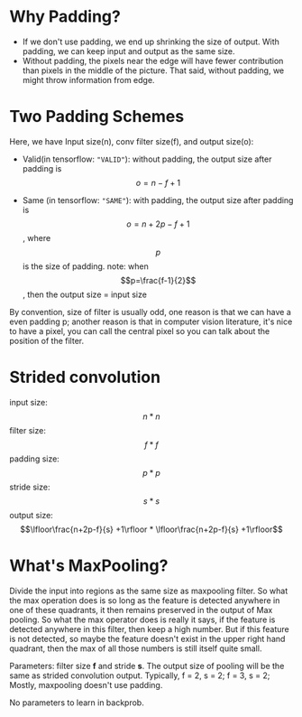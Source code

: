 # Why Padding?
* If we don't use padding, we end up shrinking the size of output. With padding, we can keep input and output as the same size.
* Without padding, the pixels near the edge will have fewer contribution than pixels in the middle of the picture. That said, without padding, we might throw information from edge.

# Two Padding Schemes 
Here, we have Input size(n), conv filter size(f), and output size(o):

* Valid(in tensorflow: ```"VALID"```): without padding, the output size after padding is $$o = n-f+1$$

* Same (in tensorflow: ```"SAME"```): with padding, the output size after padding is $$o = n+2p-f+1$$, where $$p$$ is the size of padding.
note: when $$p=\frac{f-1}{2}$$, then the output size = input size

By convention, size of filter is usually odd, one reason is that we can have a even padding p; another reason is that in computer vision literature, 
it's nice to have a pixel, you can call the central pixel so you can talk about the position of the filter.

# Strided convolution
input size: $$n * n$$
filter size: $$f * f$$
padding size: $$p * p$$
stride size: $$s * s$$
output size: $$\lfloor\frac{n+2p-f}{s} +1\rfloor * \lfloor\frac{n+2p-f}{s} +1\rfloor$$

# What's MaxPooling?

Divide the input into regions as the same size as maxpooling filter.
So what the max operation does is so long as the feature is detected anywhere in one of these quadrants, it then remains preserved in the output of Max pooling. So what the max operator does is really it says, if the feature is detected anywhere in this filter, then keep a high number. But if this feature is not detected, so maybe the feature doesn't exist in the upper right hand quadrant, then the max of all those numbers is still itself quite small.

Parameters: filter size **f** and stride **s**. The output size of pooling will be the same as strided convolution output. Typically, f = 2, s = 2; f = 3, s = 2; Mostly, maxpooling doesn't use padding.

No parameters to learn in backprob.

